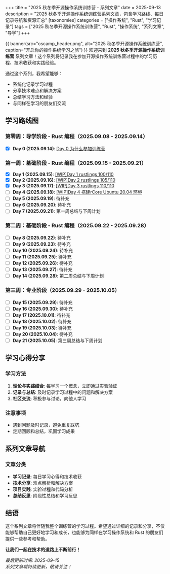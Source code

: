 +++
title = "2025 秋冬季开源操作系统训练营 - 系列文章"
date = 2025-09-13
description = "2025 秋冬季开源操作系统训练营系列文章，包含学习路线、每日记录导航和资源汇总"
[taxonomies]
categories = ["操作系统", "Rust", "学习记录"]
tags = ["2025 秋冬季开源操作系统训练营", "Rust", "操作系统", "系列文章", "导学"]
+++

{{ banner(src="oscamp_header.png", alt="2025 秋冬季开源操作系统训练营", caption="开启你的操作系统学习之旅") }}
欢迎来到 **2025 秋冬季开源操作系统训练营** 系列文章！这个系列将记录我在参加开源操作系统训练营过程中的学习历程、技术收获和实践经验。

<!--more-->

通过这个系列，我希望能够：
- 系统化记录学习过程
- 分享技术难点和解决方案
- 总结学习方法和经验
- 与同样在学习的朋友们交流

## 学习路线图
### 第零周：导学阶段 - Rust 编程（2025.09.08 - 2025.09.14）
- [x] **Day 0 (2025.09.14)**: [Day 0 为什么参加训练营](/oscamp/oscamp-20250914/)

### 第一周：基础阶段 - Rust 编程（2025.09.15 - 2025.09.21）
- [x] **Day 1 (2025.09.15)**: [[WIP]Day 1 rustlings 100/110](/oscamp/oscamp-20250915/)
- [x] **Day 2 (2025.09.16)**: [[WIP]Day 2 rustlings 105/110](/oscamp/oscamp-20250916/)
- [x] **Day 3 (2025.09.17)**: [[WIP]Day 3 rustlings 110/110](/oscamp/oscamp-20250917/)
- [ ] **Day 4 (2025.09.18)**: [[WIP]Day 4 搭建rCore Ubuntu 20.04 环境](/oscamp/oscamp-20250918/)
- [ ] **Day 5 (2025.09.19)**: 待补充
- [ ] **Day 6 (2025.09.20)**: 待补充
- [ ] **Day 7 (2025.09.21)**: 第一周总结与下周计划

### 第二周：基础阶段 - Rust 编程（2025.09.22 - 2025.09.28）
- [ ] **Day 8 (2025.09.22)**: 待补充
- [ ] **Day 9 (2025.09.23)**: 待补充
- [ ] **Day 10 (2025.09.24)**: 待补充
- [ ] **Day 11 (2025.09.25)**: 待补充
- [ ] **Day 12 (2025.09.26)**: 待补充
- [ ] **Day 13 (2025.09.27)**: 待补充
- [ ] **Day 14 (2025.09.28)**: 第二周总结与下周计划

### 第三周：专业阶段（2025.09.29 - 2025.10.05）
- [ ] **Day 15 (2025.09.29)**: 待补充
- [ ] **Day 16 (2025.09.30)**: 待补充
- [ ] **Day 17 (2025.10.01)**: 待补充
- [ ] **Day 18 (2025.10.02)**: 待补充
- [ ] **Day 19 (2025.10.03)**: 待补充
- [ ] **Day 20 (2025.10.04)**: 待补充
- [ ] **Day 21 (2025.10.05)**: 第三周总结与下周计划

## 学习心得分享

### 学习方法
1. **理论与实践结合**: 每学习一个概念，立即通过实验验证
2. **记录与总结**: 及时记录学习过程中的问题和解决方案
3. **社区交流**: 积极参与讨论，向他人学习

### 注意事项
- 遇到问题及时记录，避免重复踩坑
- 定期回顾和总结，巩固学习成果

## 系列文章导航

### 文章分类
- **学习记录**: 每日学习心得和技术收获
- **技术分享**: 难点解析和解决方案
- **项目实践**: 实验过程和代码分析
- **总结反思**: 阶段性总结和学习反思

## 结语

这个系列文章将伴随我整个训练营的学习过程。希望通过详细的记录和分享，不仅能够帮助自己更好地学习和成长，也能够为同样在学习操作系统和 Rust 的朋友们提供一些参考和帮助。

**让我们一起在技术的道路上不断前行！**

*最后更新时间: 2025-09-15*  
*系列文章将持续更新，敬请关注！*
